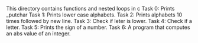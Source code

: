 This directory contains functions and nested loops in c
Task 0: Prints _putchar
Task 1: Prints lower case alphabets.
Task 2: Prints alphabets 10 times followed by new line.
Task 3: Check if leter is lower.
Task 4: Check if a letter.
Task 5: Prints the sign of a number.
Task 6: A program that computes an abs value of an integer.
